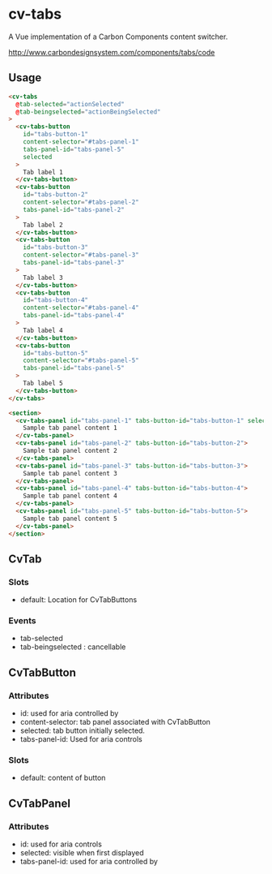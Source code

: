 # cv-tabs

A Vue implementation of a Carbon Components content switcher.

http://www.carbondesignsystem.com/components/tabs/code

## Usage

```html
<cv-tabs
  @tab-selected="actionSelected"
  @tab-beingselected="actionBeingSelected"
>
  <cv-tabs-button
    id="tabs-button-1"
    content-selector="#tabs-panel-1"
    tabs-panel-id="tabs-panel-5"
    selected
  >
    Tab label 1
  </cv-tabs-button>
  <cv-tabs-button
    id="tabs-button-2"
    content-selector="#tabs-panel-2"
    tabs-panel-id="tabs-panel-2"
  >
    Tab label 2
  </cv-tabs-button>
  <cv-tabs-button
    id="tabs-button-3"
    content-selector="#tabs-panel-3"
    tabs-panel-id="tabs-panel-3"
  >
    Tab label 3
  </cv-tabs-button>
  <cv-tabs-button
    id="tabs-button-4"
    content-selector="#tabs-panel-4"
    tabs-panel-id="tabs-panel-4"
  >
    Tab label 4
  </cv-tabs-button>
  <cv-tabs-button
    id="tabs-button-5"
    content-selector="#tabs-panel-5"
    tabs-panel-id="tabs-panel-5"
  >
    Tab label 5
  </cv-tabs-button>
</cv-tabs>

<section>
  <cv-tabs-panel id="tabs-panel-1" tabs-button-id="tabs-button-1" selected>
    Sample tab panel content 1
  </cv-tabs-panel>
  <cv-tabs-panel id="tabs-panel-2" tabs-button-id="tabs-button-2">
    Sample tab panel content 2
  </cv-tabs-panel>
  <cv-tabs-panel id="tabs-panel-3" tabs-button-id="tabs-button-3">
    Sample tab panel content 3
  </cv-tabs-panel>
  <cv-tabs-panel id="tabs-panel-4" tabs-button-id="tabs-button-4">
    Sample tab panel content 4
  </cv-tabs-panel>
  <cv-tabs-panel id="tabs-panel-5" tabs-button-id="tabs-button-5">
    Sample tab panel content 5
  </cv-tabs-panel>
</section>
```

## CvTab

### Slots

- default: Location for CvTabButtons

### Events

- tab-selected
- tab-beingselected : cancellable

## CvTabButton

### Attributes

- id: used for aria controlled by
- content-selector: tab panel associated with CvTabButton
- selected: tab button initially selected.
- tabs-panel-id: Used for aria controls

### Slots

- default: content of button

## CvTabPanel

### Attributes

- id: used for aria controls
- selected: visible when first displayed
- tabs-panel-id: used for aria controlled by
